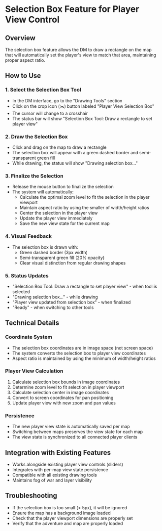 # Selection Box Feature for Player View Control

## Overview
The selection box feature allows the DM to draw a rectangle on the map that will automatically set the player's view to match that area, maintaining proper aspect ratio.

## How to Use

### 1. Select the Selection Box Tool
- In the DM interface, go to the "Drawing Tools" section
- Click on the crop icon (✂️) button labeled "Player View Selection Box"
- The cursor will change to a crosshair
- The status bar will show "Selection Box Tool: Draw a rectangle to set player view"

### 2. Draw the Selection Box
- Click and drag on the map to draw a rectangle
- The selection box will appear with a green dashed border and semi-transparent green fill
- While drawing, the status will show "Drawing selection box..."

### 3. Finalize the Selection
- Release the mouse button to finalize the selection
- The system will automatically:
  - Calculate the optimal zoom level to fit the selection in the player viewport
  - Maintain aspect ratio by using the smaller of width/height ratios
  - Center the selection in the player view
  - Update the player view immediately
  - Save the new view state for the current map

### 4. Visual Feedback
- The selection box is drawn with:
  - Green dashed border (3px width)
  - Semi-transparent green fill (20% opacity)
  - Clear visual distinction from regular drawing shapes

### 5. Status Updates
- "Selection Box Tool: Draw a rectangle to set player view" - when tool is selected
- "Drawing selection box..." - while drawing
- "Player view updated from selection box" - when finalized
- "Ready" - when switching to other tools

## Technical Details

### Coordinate System
- The selection box coordinates are in image space (not screen space)
- The system converts the selection box to player view coordinates
- Aspect ratio is maintained by using the minimum of width/height ratios

### Player View Calculation
1. Calculate selection box bounds in image coordinates
2. Determine zoom level to fit selection in player viewport
3. Calculate selection center in image coordinates
4. Convert to screen coordinates for pan positioning
5. Update player view with new zoom and pan values

### Persistence
- The new player view state is automatically saved per map
- Switching between maps preserves the view state for each map
- The view state is synchronized to all connected player clients

## Integration with Existing Features
- Works alongside existing player view controls (sliders)
- Integrates with per-map view state persistence
- Compatible with all existing drawing tools
- Maintains fog of war and layer visibility

## Troubleshooting
- If the selection box is too small (< 5px), it will be ignored
- Ensure the map has a background image loaded
- Check that the player viewport dimensions are properly set
- Verify that the adventure and map are properly loaded
